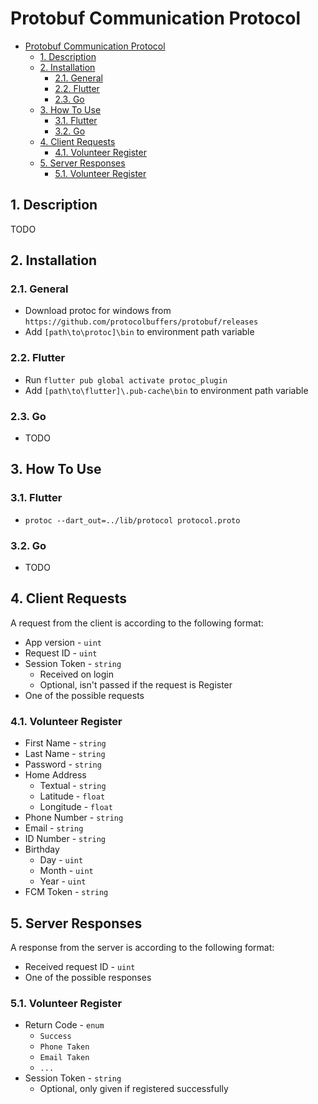# Protobuf Communication Protocol

- [Protobuf Communication Protocol](#protobuf-communication-protocol)
  - [1. Description](#1-description)
  - [2. Installation](#2-installation)
    - [2.1. General](#21-general)
    - [2.2. Flutter](#22-flutter)
    - [2.3. Go](#23-go)
  - [3. How To Use](#3-how-to-use)
    - [3.1. Flutter](#31-flutter)
    - [3.2. Go](#32-go)
  - [4. Client Requests](#4-client-requests)
    - [4.1. Volunteer Register](#41-volunteer-register)
  - [5. Server Responses](#5-server-responses)
    - [5.1. Volunteer Register](#51-volunteer-register)


## 1. Description
TODO

## 2. Installation

### 2.1. General
- Download protoc for windows from `https://github.com/protocolbuffers/protobuf/releases`
- Add `[path\to\protoc]\bin` to environment path variable

### 2.2. Flutter
- Run `flutter pub global activate protoc_plugin`
- Add `[path\to\flutter]\.pub-cache\bin` to environment path variable

### 2.3. Go
- TODO

## 3. How To Use

### 3.1. Flutter
- `protoc --dart_out=../lib/protocol protocol.proto`

### 3.2. Go
- TODO

## 4. Client Requests
A request from the client is according to the following format:
- App version - `uint`
- Request ID - `uint`
- Session Token - `string`
  - Received on login
  - Optional, isn't passed if the request is Register
- One of the possible requests

### 4.1. Volunteer Register
- First Name - `string`
- Last Name - `string`
- Password - `string`
- Home Address
  - Textual - `string`
  - Latitude - `float`
  - Longitude - `float`
- Phone Number - `string`
- Email - `string`
- ID Number - `string`
- Birthday
  - Day - `uint`
  - Month - `uint`
  - Year - `uint`
- FCM Token - `string`

## 5. Server Responses
A response from the server is according to the following format:
- Received request ID - `uint`
- One of the possible responses

### 5.1. Volunteer Register
- Return Code - `enum`
  - `Success`
  - `Phone Taken`
  - `Email Taken`
  - `...`
- Session Token - `string`
  - Optional, only given if registered successfully

